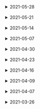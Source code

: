 <details>
<summary>2021-05-28</summary>
<div markdown="2021-05-28">

# 2021-05-28
  #### [ 탭 네비게이션 ](/NaviApp/app(past)/App_tab.js)
  1. 모듈 다운로드 : npm install @react-navigation/bottom-tabs
  2. 코드 입력
  ```
  import * as React from 'react';
  import { Text, View } from 'react-native';
  import { NavigationContainer } from '@react-navigation/native';
  import { createBottomTabNavigator } from '@react-navigation/bottom-tabs';
  
  function HomeScreen() {
    return (
      <View style={{ flex: 1, justifyContent: 'center', alignItems: 'center' }}>
        <Text>Home!</Text>
      </View>
    );
  }
  
  function SettingsScreen() {
    return (
      <View style={{ flex: 1, justifyContent: 'center', alignItems: 'center' }}>
        <Text>Settings!</Text>
      </View>
    );
  }
  
  const Tab = createBottomTabNavigator();
  
  function App() {
    return (
      <NavigationContainer>
        <Tab.Navigator>
          <Tab.Screen name="Home" component={HomeScreen} />
          <Tab.Screen name="Settings" component={SettingsScreen} />
        </Tab.Navigator>
      </NavigationContainer>
    );
  }
  
  export default App;
  ```

  #### [ 스택 네비게이션 ](/NaviApp/app(past)/App_stack.js)
  1. 모듈 다운로드 : npm install @react-navigation/stack
  2. 코드 입력
  ```
  import * as React from 'react';
  import { Button, View } from 'react-native';
  import { createDrawerNavigator } from '@react-navigation/drawer';
  import { NavigationContainer } from '@react-navigation/native';
  
  function HomeScreen({ navigation }) {
    return (
      <View style={{ flex: 1, alignItems: 'center', justifyContent: 'center' }}>
        <Text>Home Screen</Text>
          <Button
          title="Go to Details"
          onPress={() => navigation.navigate('Details')}
          />
        </View>
    );
  }
  
  function DetailsScreen({ navigation }) {
    return (
      <View style={{ flex: 1, alignItems: 'center', justifyContent: 'center' }}>
        <Text>Details Screen</Text>
          <Button
          title="Go to Details... again"
          onPress={() => navigation.push('Details')}
          />
          <Button title="Go to Home" onPress={() => navigation.navigate('Home')} />
          <Button title="Go back" onPress={() => navigation.goBack()} />
          <Button
          title="Go back to first screen in stack"
          onPress={() => navigation.popToTop()}
          />
      </View>
    );
  }
  
  const Stack = createStackNavigator();
  
  function App() {
    return (
      <NavigationContainer>
        <Stack.Navigator initialRouteName="Home">
          <Stack.Screen name="Home" component={HomeScreen} />
          <Stack.Screen name="Details" component={DetailsScreen} />
        </Stack.Navigator>
      </NavigationContainer>
    );
  }
  
  export default App;
  ```

  #### [ 드로어 네비게이션 ](/NaviApp/app(past)/App_drawer.js)
  1. 모듈 다운로드 : npm install @react-navigation/drawer
  2. 코드 입력
  ```
  import * as React from 'react';
  import { Button, View } from 'react-native';
  import { createDrawerNavigator } from '@react-navigation/drawer';
  import { NavigationContainer } from '@react-navigation/native';
  
  function HomeScreen({ navigation }) {
    return (
      <View style={{ flex: 1, alignItems: 'center', justifyContent: 'center' }}>
        <Button
        onPress={() => navigation.navigate('Notifications')}
        title="Go to notifications"
        />
      </View>
    );
  }
  
  function NotificationsScreen({ navigation }) {
    return (
      <View style={{ flex: 1, alignItems: 'center', justifyContent: 'center' }}>
        <Button onPress={() => navigation.goBack()} title="Go back home" />
        </View>
  }
  
  const Drawer = createDrawerNavigator();
  
  function App() {
    return (
      <NavigationContainer>
        <Drawer.Navigator initialRouteName="Home">
          <Drawer.Screen name="Home" component={HomeScreen} />
          <Drawer.Screen name="Notifications" component={NotificationsScreen} />
        </Drawer.Navigator>
      </NavigationContainer>
    );
  }
  
  export default App;
  ```

  ### [expo-cli를 이용하여 프로젝트를 생성](/HelloExpo/)
   1. npm install -g expo-cli (cmd 관리자 권한으로 실행)
   2. expo --version으로 설치되었는지 확인
   3. expo init [porject-name]

  #### [ expo-cli를 이용한 탭 네비게이션 ](/HelloExpo/App.js)
  1. 모듈 다운로드 : npm install @react-navigation/material-bottom-tabs react-native-paper
  2. 코드 입력
  ```
  import * as React from 'react';
  import { BottomNavigation, Text } from 'react-native-paper';
  
  const MusicRoute = () => <Text>Music</Text>;
  const AlbumsRoute = () => <Text>Albums</Text>;
  const RecentsRoute = () => <Text>Recents</Text>;
  
  const App = () => {
    const [index, setIndex] = React.useState(0);
    const [routes] = React.useState([
      { key: 'music', title: 'Music', icon: 'queue-music' },
      { key: 'albums', title: 'Albums', icon: 'album' },
      { key: 'recents', title: 'Recents', icon: 'history' },
    ]);
    
    const renderScene = BottomNavigation.SceneMap({
      music: MusicRoute,
      albums: AlbumsRoute,
      recents: RecentsRoute,
    });
    
    return (
      <BottomNavigation
      navigationState={{ index, routes }}
      onIndexChange={setIndex}
      renderScene={renderScene}
      />
    );
  };
  
  export default App;
  ```
----------------------------
</div>
</details>
<br>

<details>
<summary>2021-05-21</summary>
<div markdown="2021-05-21">

# 2021-05-21
 #### 프로필 카드 컴포넌트 제작2
 - [프로필 내용에 스타일 적용하기](/RN2021/app(past)/ch4/App4-15.js)
    + flex속성을 제외하고는 View에서 사용되는 대부분의 스타일을 Text에서도 사용할 수 있다.
    + 반대로 Text에서 사용하는 스타일을 View에서는 사용할 수는 없다.
 - [font family 지정하기](/RN2021/app(past)/ch4/App4-16(monospaced_font예제).js)
    + css와는 다르게 fontFamily 속성에 여러 개의 폰트를 지정할 수 없다.
    + iOS에서는 monospace	옵션을 사용할 수 없으며, 사용할 경우 오류가 발생한다. “Unrecognized	font family	‘monospace’”
    + 안드로이드에서는 지원하지 않는 폰트가 지정되면 기본 폰트를 사용한다.
    + 기본 폰트 외에 다른 폰트를 사용하려면 Platform 컴포넌트를 이용한다.
 - [기타 폰트 속성](/RN2021/app(past)/ch4/App4-17.js)
    + [ fontSize ] 텍스트의 크기를 조정하며, 기본 크기는 14px이다.
    + [ fontStyle ] normal과 italic 두개의 옵션만 사용이 가능하다.
    + [ fontWeight ] 기본값은 normal또는 400이다.
    + 'normal', 'bold', '100',	'200', '300', '400', '500', '600', '700', '800', '900’
 - [텍스트 장식하기1](/RN2021/app(past)/ch4/App4-18.js)
 - [텍스트 장식하기2](/RN2021/app(past)/ch4/App4-19(text_style예제).js)
    ###### 플랫폼별 지원 스타일
    + iOS와 Andidor: lineHeight, textAlign, textDecorationLine, textShadowColor, textShadowOffset, textShadowRadius
    + Adidrno: textAlignVertical
    + iOS: letterSpacing, textDecorationColor, textDecorationStyle, writingDirection
 - [프로필 카드 만들기 4장 최종](/RN2021/app(past)/ch4/App4-20.js)

 #### [네비게이션(React Navigation 사이트)](https://reactnavigation.org/)
  + 앱의 가장 핵심기능 중 하나이다.
  + 앱을 개발하기 전에 네비게이션과 라우팅 계획을 반드시 수립해야 한다.
  + 대표적으로 네비게이션으로틑 탭 네비게이션, 스택 네비게이션, 드로어 네비게이션이 있다.

  ###### [ 탭 네비게이션 ]
  + 화면의 위나 아래에 탭이 있고, 탭을 터치하면 연결된 페이지로 라우팅 되는 형태이다.
  + 인스타그램, 페이스북, 트위터 등에서 이 방식을 사용하고 있다.

  ###### [ 스택 네비게이션 ]
  + 기존의 화면위에 다른 화면이 스택 구조로 쌓이는 방법으로, 화면 이동 후에는 스택에 있는 이전 화면으로 되돌아가거나 계속해서 다음 화면으로 이동할 수 있다.
  + 실제 구현은 배열로 한다. 배열에 새 컴포넌트를 축라하면 새 화면이 나타나고, 이전으로 돌아가려면 마지막 화면을 스택에서 꺼내면 된다.
  + 네비게이션 라이브러리는 이렇게 스택에 추가하고, 삭제하는 과정을 대신 처리해 준다.

  ###### [ 드로어 네비게이션 ]
  + 화면의 위쪽 혹은 오른쪽에서 나오는 전형적인 사이드 메뉴이다. 메뉴 항목을 선택하면, 드로어가 닫히고 메뉴 화면으로 이동한다.
    + 리액트 네이티브에서는 네비게이션 라이브러리를 지원하지 않는다.
    + 따라서 서드 파티의 네비게이션 라이브러리를 사용해야 한다.
    + React Navigation은 자바스크립트로 구현 되어있으며, React Natived의 개발진이 추천하는 라이브러리이다.
    + 네이티브 방식으로 네비게이션을 구현에 관해 알고싶다면, Wix의 개발자들이 개발하고 관리하는 오픈소스 라이브러리인 React Native Navigation을 참고한다.
----------------------------
</div>
</details>
<br>

<details>
<summary>2021-05-14</summary>
<div markdown="2021-05-14">

# 2021-05-14(prettier 확장프로그램 추가, 공백 2자로 수정)
 #### 프로필 카드 컴포넌트 제작
 - [다양한 border radius 조합 지정하기 (4-9)](/RN2021/app(past)/ch4/App4-9.js)
   + ##### Text컴포넌트의 bounding box가 원과 겹치는 문제의 해결
   + margin 속성을 이용하여 문제 해결이 가능하나 글씨가 가로폭으로 꽉 차는 경우는 적합하지 않다.
   + centeredText 스타일에 backgroundColor를 transparent로 지정해도 이문제의 해결이 가능하다.
 - [프로필 카드 컴포넌트에 테두리 추가하기 (4-10)](/RN2021/app(past)/ch4/App4-10.js)
   + 예제 4-7에서 만든 직사각형을 수정
   + 이미지 사용을 위해 image컴포넌트를 import한다.
 - 컴포넌트의 위치를 margin과 padding으로 지정하기
   1. [margin 속성 이용하기 (4-11)](/RN2021/app(past)/ch4/App4-11(margin예제).js)
      + margin 속성에는 margin, marginTop, marginRight, marginBotton, marginLeft 속성이 있다.
      + 현재는 IOS와 Andorid 스타일에 차이가 없지만 구버전에는 차이가 있다.
   2. [padding 속성 이용하기 (4-12)](/RN2021/app(past)/ch4/App4-12(padding예제).js)
      + padding 속성에는 padding, paddingTop, paddingRight, paddingBotton, paddingLeft 속성이 있다.
      + 컴포넌트와 부모 컴포넌트 사이의 공간을 지정하는 margin과 달리, padding은 컴포넌트의 테두리로부터 자식 엘리먼트에 적용된다.
   3. [position 속성 이용하기 (4-13)](/RN2021/app(past)/ch4/App4-13(position예제).js)
      + 구현은 css와 유사하지만, css만큼 다양한 옵션을 지원하지 않는다.
      + 기본적으로 리액트 네이티브에서 모든 요소는 다른 요소들에 상대적으로 배치된다.
      + position이 absolute로 지정되면, 해당 요소의 위치는 부모요소의 위치를 기준으로 배치된다.
      + position 속성에는 relative(상대값:기본값)과 absolute(절대값)가 있다.
      + css의 static, fixed는 지원하지 않는다.

 - 프로필 카드의 위치 지정하기
   + [예제 4-14는 4-10의 코드를 수정해서 원과 사용자 이미지에 여백을 주고 모든 요소를 중앙으로 정렬했다.](/RN2021/app(past)/ch4/App4-14.js)
      아래의 코드로 수정
      ```
      cardContainer: {
        alignItems: 'center',
        borderColor: 'black',
        borderWidth: 3,
        borderStyle: 'solid',
        borderRadius: 20,
        backgroundColor: profileCardColor,
        width: 300,
        height: 400
      },
      cardImageContainer: {
        alignItems: 'center',
        backgroundColor: 'white',
        borderWidth: 3,
        borderColor: 'black',
        width: 120,
        height: 120,
        borderRadius: 60,
        marginTop: 30,
        paddingTop: 15
      }
      ```
----------------------------
</div>
</details>
<br>


<details>
<summary>2021-05-07</summary>
<div markdown="2021-05-07">

# 2021-05-07
 ##### [참고한 사이트](https://developer.mozilla.org/ko/docs/Web/JavaScript/Reference/Operators/Destructuring_assignment)
 ## 구조 분해 할당
  - 구조 분해 할당 구문은 배열이나 객체의 속성을 해체하여 그 값을 개별 변수에 담을 수 있게 하는 자바스크립트 표현식
  - 객체 및 배열 리터럴 표현식을 사용하면 즉석에서 쉽게 데이터 뭉치를 만들 수 있다.
  ```
  var x = [1, 2, 3, 4, 5];
  ```
  - 구조 분해 할당의 구문은 위와 비슷하지만, 대신 할당문의 좌변에서 사용하여, 원래 변수에서 어떤 값을 분해해 할당할지 정의한다.
  ```
  var x = [1, 2, 3, 4, 5];
  var [y, z] = x;
  console.log(y); // 1
  console.log(z); // 2
  ```
  - 구조 분해 할당은 Perl이나 Python 등 다른 언어가 가지고 있는 기능이다.

### 배열 구조 분해
   #### 기본 변수 할당
   ```
   var foo = ["one", "two", "three"];
   
   var [one, two, three] = foo;
   console.log(one); // "one"
   console.log(two); // "two"
   console.log(three); // "three"
   ```

   #### 선언에서 분리한 할당
   - 변수의 선언이 분리되어도 구조 분해를 통해 값을 할당할 수 있다.
   ```
   var a, b;
   [a, b] = [1, 2];
   console.log(a); // 1
   console.log(b); // 2
   ```

   #### 기본값
   - 변수에 기본값을 할당하면, 분해한 값이 undefined일 때 그 값을 대신 사용한다.
   ```
   var a, b;
   
   [a=5, b=7] = [1];
   console.log(a); // 1
   console.log(b); // 7
   ```

   #### 변수 값 교환하기
   - 하나의 구조 분해 표현식만으로 두 변수의 값을 교환할 수 있다.
   - 구조 분해 할당 없이 두 값을 교환하려면 임시 변수가 필요합니다. (일부 로우 레벨 언어에서는 [XOR 교체 트릭](https://en.wikipedia.org/wiki/XOR_swap_algorithm)을 사용할 수 있다)
   ```
   var a = 1;
   var b = 3;
   
   [a, b] = [b, a];
   console.log(a); // 3
   console.log(b); // 1
   ```

   #### 함수가 반환한 배열 분석
   - 함수는 이전부터 배열을 반환할 수 있었습니다. 구조 분해를 사용하면 반환된 배열에 대한 작업을 더 간결하게 수행할 수 있다.
   - 아래 예제에서 f()는 출력으로 배열 [1, 2]을 반환하는데, 하나의 구조 분해만으로 값을 분석할 수 있다.
   ```
   function f() {
      return [1, 2];
   }
      
   var a, b;
   [a, b] = f();
   console.log(a); // 1
   console.log(b); // 2
   ```

   #### 일부 반환 값 무시하기
   - 다음과 같이 필요하지 않은 반환 값을 무시할 수 있다.
   ```
   function f() {
      return [1, 2, 3];
   }
   
   var [a, , b] = f();
   console.log(a); // 1
   console.log(b); // 3
   ```
   - 반환 값을 모두 무시할 수도 있다.
   ```
   [,,] = f();
   ```

   #### 변수에 배열의 나머지를 할당하기
   - 배열을 구조 분해할 경우, 나머지 구문을 이용해 분해하고 남은 부분을 하나의 변수에 할당할 수 있다.
   ```
   var [a, ...b] = [1, 2, 3];
   console.log(a); // 1
   console.log(b); // [2, 3]
   ```
   - [spread 연산자](/RN2021/app(past)/ch4/styles4-5.js) --> ...baseContainerStyles의 '...'
<br>

### 객체 구조 분해
   #### 새로운 변수 이름으로 할당하기
   - 객체로부터 속성을 해체하여 객체의 원래 속성명과는 다른 이름의 변수에 할당할 수 있다.
   ```
   var o = {p: 42, q: true};
   console.log(o.p)
   var {p: foo, q: bar} = o;
   
   console.log(foo); // 42
   console.log(bar); // true
   ```
   - 아래와 같은 방식은 리액트에서 자주 사용하는 방식이다.
   ```
   var o = {p: 42, q: true};
   var {p, q} = o;
   
   console.log(p)); // 42
   console.log(q); // true
   ```
----------------------------
## View 컴포넌트에 스타일 적용하기
 - View 컴포넌트는 UI의 주요 조립 블록, 스타일의 올바른 사용을 위한 중요 컴포넌트 중 하나
 - View 컴포넌트는 다른 요소를 감싸고 UI코드 블록을 만들수 있어 HTML의 DIV태그와 유사
   1. borderWidth를 이용해 profile 컨테이너에 태두리 만들기
   2. borderRadius를 이용해 테두리의 모서리 둥글게 하기
   3. 컴포넌트 폭의 반 크기인 borderRadius 값을 이용해 원처럼 보이는 테두리 만들기
   4. margin과 padding 속성으로 위치 지정하기

### 배경색 설정하기
 + backgroundColor 속성은 요소의 배경색을 설정하며 이 속성은 아래 표중 하나의 문자열을 사용한다.
 + rgb는 빨간색, 녹색, 파란색을 의미하며 0-255(00-ff, 16진수)까지의 숫자를 이용해서 색상을 지정한다.
 + alpha는 투명도와 유사(0은 투명, 1은 선명 0~1)
 + hls의 색상(hue)는 360도로 구성된 색상환의 1도를 의미한다. 0=red, 120=green, 240=blue 이다.
 + hsl의 채도(saturation)는 색상의 강도이며 회색인 0% 부터 선명한 색상 100%까지 사용가능하다.
 + hls의 명도(lightness, value, brightness)는 명도이며 검은색에 가까운 어두운색인 0% 부터 흰색에 가까운 밝은 색인 100%까지 사용가능하다.

|지원되는 색 형식|예|
|:--------:|:--------:|
|#rgb|#06f|
|#rgba|#06fc|
|#rrggbb|#0066ff|
|#rrggbbaa|#ff00ff00|
|rgb(숫자, 숫자, 숫자)|rgb(0, 127, 255)|
|rgb(숫자, 숫자, 숫자), 알파 값|rgb(0, 127, 255, .5)|
|hsl(색상, 채도, 명도)|hsl(216, 100%, 50%)|
|hsla(색상, 채도, 명도, 알파 값)|hsla(216, 100%, 50%, .5)|
|투명배경|transparent|
|CSS3 지정 색 이름(black, red 등)|dodgerblue|


+ [profile card 컴포넌트를 위한 초기 형태 (4-7)](/RN2021/app(past)/ch4/App4-7.js)
   + profile card 컴포넌트를 위해 초기상태를 지정하였을 뿐 특별하게 해준것은 없다.
----------------------------
</div>
</details>
<br>


<details>
<summary>2021-04-30</summary>
<div markdown="2021-04-30">

# 2021-04-30
 > 마크다운 작성 시작(이전 날짜 추가 완료 - 2021-05-7)
----------------------------
 ## 리액트 네이티브 스타일 적용하고 관리하기
 - 리액트 네이티브는 내장 컴포넌트를 제공, 이들 컴포넌트에는 특정한 스타일을 지원
 - 스타일을 적용하는 방법은 다음과 같다.
    1. [인라인 스타일 (4-1)](/RN2021/app(past)/ch4/App4-1.js)
    2. [스타일시트에 정의된 스타일 참조 (4-2)](/RN2021/app(past)/ch4/App4-2.js)
    3. [스타일 파일을 분리 (4-3)](/RN2021/app(past)/ch4/App4-3.js)
 - 스타일시트에서는 스타일객체를 생성해서 각 스타일을 개별적으로 참조한다.
 - render 메서드에서 스타일을 분리하는 것이 가독성이 좋으며, 재활용에도 용의하다.
 - 중복된 프로퍼티가 있을 때는 마지막으로 전달된 스타일이 이전 스타일을 재정의 한다.

 + [외부 스타일시트 가져오기(4-4)](/RN2021/app(past)/ch4/App4-4.js)
    + 내부 컴포넌트인 StyleSheet 컴포넌트를 import한다.
    + 각각의 style은 상수로 저장한다.
    + 상수 하나하나를 css의 class로 생각하면 된다.
    + 일반 컴포넌트와 마찬가지로 외부에서 사용할 수 있도록 export해 준다.
    + [stylesheet name].js로 저장한다.

 + [컴포넌트 파일에서 사용하게 외부로 분리한 스타일(4-5)](/RN2021/app(past)/ch4/styles4-5.js)
    + 위의 분리된 [stylesheet name].js를 사용할 수 있도록 import한다.
    + 사용할 때는 다음과 같이 사용한다.
    ```
    <View style={styles.container}>
    <TouchableHighlight style={buttons.primary} />
    ```

 + [밝은색과 어두운색 테마를 바꾸는 토클버튼 앱(4-6)](/RN2021/app(past)/ch4/App4-6.js)
    + 다음 그림과 같이 화면 중앙에 버튼이 위치한다.
    + 처음 배경색은 white이며, 버튼의 이름도 white이다.
    + 버튼을 클릭(터치)하면, 배경색이 black으로 변하면서 버튼의 이름도 black로 바뀐다.
    + 버튼을 누를 때 마다 위의 동작을 반복한다.
----------------------------
</div>
</details>
<br>


<details>
<summary>2021-04-23</summary>
<div markdown="2021-04-23">

# 2021-04-23
 > [중간고사](/RN2021/app(middle_test))
----------------------------
</div>
</details>
<br>


<details>
<summary>2021-04-16</summary>
<div markdown="2021-04-16">

# 2021-04-16
 > TODO 앱 개발

 #### [Todo 컴포넌트 만들기](/RN2021/app(past)/ch3/Todo3-14.js)

 #### [TodoList 컴포넌트 만들기](/RN2021/app(past)/ch3/TodoList3-15.js)

 #### [TodoList 컴포넌트 가져오기](/RN2021/app(past)/ch3/App3-16.js)

 #### [toggleComplete와 deleteTodo 메소드 추가하기](/RN2021/app(past)/ch3/App3-17.js)

 #### [TodoButton.js 파일 작성하기](/RN2021/app(past)/ch3/TodoButton3-18.js)

 #### [toggleComplete와 deleteTodo를 TodoList에 props로 전달하기](/RN2021/app(past)/ch3/App3-19.js)

 #### [toggleComplete와 deleteTodo를 Todo에 props로 전달하기](/RN2021/app(past)/ch3/TodoList3-20.js)

 #### [Todo.js를 갱신해 TodoButton과 기능을 적용하기](/RN2021/app(past)/ch3/Todo3-21.js)

 #### [setType 메소드 추가하기](/RN2021/app(past)/ch3/App3-22.js)

 #### [TabBar 컴포넌트 만들기](/RN2021/app(past)/ch3/TabBar3-23.js)

 #### [TabBarItem 컴포넌트 만들기](/RN2021/app(past)/ch3/TabBarItem3-24.js)

 #### [TabBar 컴포넌트 구현하기](/RN2021/app(past)/ch3/App3-25.js)

 #### [TodoList 컴포넌트 갱신하기](/RN2021/app(past)/ch3/TodoList3-26.js)
----------------------------
</div>
</details>
<br>


<details>
<summary>2021-04-09</summary>
<div markdown="2021-04-09">

# 2021-04-09
 > TODO 앱 개발

 #### [App.js 코드 작성](/RN2021/app(past)/ch3/App3-3.js)

 #### [초기 state의 설정](/RN2021/app(past)/ch3/App-4.js)

 #### [Heading 컴포넌트 만들기](/RN2021/app(past)/ch3/App3-5.js)

 #### [Heading컴포넌트를 App으로 가져와 사용하기](/RN2021/app(past)/ch3/App3-6.js)

 #### [TextInput 컴포넌트 만들기(Input.js)](/RN2021/app(past)/ch3/App3-7.js)

 #### [inputChange 메서드 작성하기](/RN2021/app(past)/ch3/App3-8.js)

 #### [inputChange와 inputValue를 TextInput에 추가하기](/RN2021/app(past)/ch3/App-9.js)

 #### [submitTodo 메서드 추가하기](/RN2021/app(past)/ch3/App3-10.js)

 #### [todoIndex 변수 생성하기](/RN2021/app(past)/ch3/App3-11.js)

 #### [Button 컴포넌트 만들기](/RN2021/app(past)/ch3/Button3-12.js)

 #### [Button 컴포넌트 가져오기](/RN2021/app(past)/ch3/App3-13.js)
----------------------------
</div>
</details>
<br>


<details>
<summary>2021-04-07</summary>
<div markdown="2021-04-07">

# 2021-04-07
 > react-native2

 #### 리액트 컴포넌트 스펙
 + 컴포넌트를 만들 때 몇가지 스펙과 생명주기를 연결해서,	컴포넌트가 수행하는 동작을 제어할 수 있다.
 + 컴포넌트의 스펙은 기본적으로 컴포넌트의 생명주기 동안 일어나는 여러 상황에 대해 컴포넌트가 대응하는 방식을 제공한다.
 + 컴포넌트 스펙에는 다음과 같은 것이 있다.
  + render 메서드
  + constructor 메서드
  + statics 객체(클래스에서 사용할 수 있는 메서드를 정의할 때 사용)

 #### render메서드로 UI 만들기
 ###### render메서드?
  + 컴포넌트가 생성될 때 필수적으로 필요한 유일한 메서드이다.
  + 하나의 자식 요소나 null 혹은 false만을 반환한다.
  + 자식요소는 View나 Text처럼 이미 선언된 컴포넌트이거나, 개발자가 만들어 파일로부터 가져온 사용자 정의 컴포넌트 이다.
  + 괄호가 있거나 없는 채로 render메서드를 사용할 수 있다. 단, 괄호가 없을 때는 return과 같은 중에 줄 바꿈 없이 작성한다.
  + 다른 곳에서 정의한 컴포넌트를 반환할 수도 있다.
  + 조건문을 확인하고, 로직을 수행하고, 값에 따라 다른 컴포넌트를 반환할 수 있다.

 #### 속성 초기화와 생성자 사용하기
 + state는 생성자에서 만들 거나, 속성초기화를 사용해서 만들 수도 있다.
 + 속성초기화는 자바스크립트 ES7스팩이지만 리액트 네이티브에서 바로 사용 가능하다.
 ```
 class MyComponent extends React.Component {
   state = {
     someNumber: 1,
     someBoolean: false
   }
 }
 ```
 + 생성자에서 다른 속성들도 this.[property]의 형식으로 설정할 수 있다.
 ```
 constructor(){
   super()
   this.state = {
     someOtherNumber: 19,
     someOtherBoolean: true
   }
   this.name = 'Hello World'
   this.type = 'class'
   this.loaded = false
 }
 ```
 + 리액트 클래스는 다른 클래스를 확장해서 만들기 때문에 생성자를 이용할 때에는 반드시 super 키워드를 this키워드 전에 사용해야만 한다.
 + 생성자 안에 있는 특정 속성에 접근해야 한다면 생성자와 super호출 시에 인수(파라미터)로 전달해야 한다.
 + props를 이용해서 state를 지정하는 것은 좋은 방법이 아니다.

 #### 리액트 생명주기 메서드
 + 다양한 메서드들이 컴포넌트 생명주기 동안 특정 시점에 실행되는데 이를 생명주기 메서드라고 한다.
 + 예를 들어, 컴포넌트가 가져온 데이터를 이용해서 렌더링할 준비가 되었는지 확인하고 싶을 때는
   componentDidMount를 통해서 컴포넌트가 마운트 되었을 때 한번만 API를 호출하도록 작성할 수 있다.
 + 생명주기는 생성(Mount), 갱신, 파기(Unmount)의 세가지로 나뉜다.

 ###### static getDerivedStateFronProps 메서드
 + static클래스 메서드로 컴포넌트가 생성될 때와 컴포넌트가 새 props를 전달받을 때 모두 호출된다.
 + 새로운 props와 가장 최근의 state를 인수로 전달 받아서 하나의 객체를 반환한다.
 + 객체의 데이터는 컴포넌트의 state로 갱신된다.
 ```
 static getDerivedStateFromProps(nextProps, nextState) {
   if (nextProps.user.authenticated) {
     return {
       userLoggedIn: true
     }
   }
   return null
 }
 ```

 ###### componentDidMount 메서드
 + 프컴포넌트가 로딩되고 나서 바로 한 번만 호출된다.
 + Ajax 호출로 가져온 데이터를 처리하거나(Asynchromous JavaScript	and	XML),	
 + 지정된 실행 후에 실행되는 setTimeout을 처리하거나,
 + 다른 자바스크립트 프레임워크들과 통합하기에 적절한 위치이다.
 ```
 componentDidMount() {
   #simulate ajax call
   setTimeout(() => {
     this.setState({
       loading: false,
       data: {
         name: 'Nader Dabit',
         age: 35
       }
     })
   }, 2000)
 }
 ```

 ###### shouldComponentUpdate 메서드
 + Boolean을 반환하며, 컴포넌트의 랜더링 할 것인지를 결정할 수 있다.
 ```
 shouldComponentUpdate(nextProps, nextState) {
   if(nextProps.name !== this.props.name) {
     return true
   }
   return false
 }
 ```

 ###### componentWillUpdate 메서드
 + 컴포넌트가 갱신되면서 재 랜더링된 후에 바로 호출된다.
 + 이전 state와 props를 인수로 갖는다.
 ```
 componentWillUpdate(prevProps, prevState) {
   if(prevState.showToggled === this.state.showToggled) {
     this.setState({
       showToggled: !showToggled
     })
   }
 }
 ```

 ###### componentWillUnmount 메서드
 + 앱에서 컴포넌트가 파기되기 전에 호출된다.
 + 설정된 값을 정리하고, 리스너를 삭제하고, 타이머를 제거하도록 지정할 수 있다.
 ```
 componentWillUnmount() {
   clearTimeout(this._timeout);
 }
 ```
----------------------------
</div>
</details>
<br>


<details>
<summary>2021-03-26</summary>
<div markdown="2021-03-26">

# 2021-03-26
 > react-native

 ####  state를 사용해 컴포넌트 데이터 다루기
 + 데이터를 만들고 다루는 방식 중 하나로 state가 있다.
 + state는 컴포넌트가 생성될 때 선언된다.
 + state는 단순한 구조의 자바스크립트 객체일 뿐이다.
 + setState함수 호출을 통해 컴포넌트 내에서 갱신할 수 있다.
 + 데이터를 다루는 또 다른 방식으로는 props가 있다.
 + 컴포넌트가 생성될 때 매개 변수로 props가 전달된다.
 + state와는 다르게 props는 컴포넌트 내에서 갱신되지 않는다.

 #### 컴포넌트의 상태 제대로 조작하기
 + state는 컴포넌트가 다루는 값들의 집합체이다.
 + 컴포넌트가 setState 함수를 이용해서 state를 변경하게 되면, 리액트는 컴포넌트를 다시 랜더링하게 된다.
 + 만일 자식 컴포넌트가 부모 컴포넌트의 state를 props로 받아서 사용하게 되면, 부모 컴포넌트의 state가 변경될 때 자식 컴포넌트 역시 모두 다시 렌더링된다.
 + 컴포넌트의 state는 컴포넌트로 하여금 동적이면서, 인터렉티브하게 해준다.
 + state는 변경 가능하고, props는 변경 불가능 하다.

 - 초기 state 지정하기
 + 컴포넌트가 생성될 때 생성자 혹은 속성 초기화를 이용해서 초기화한다.
 + 초기화된 state는 컴포넌트 내에서 this.state.를 통해서 사용할 수 있다.
 * React를 학습하면서 stateful component를 class형 compment라고 했으나, 실제로는 함수형 component에서도 사용된다.
   class형 컴포넌트의 경우는 생성자에 선언한다.
   page68 예제2.1과 page69의 예제2.2를 참고한다.
   ```
   state = {
     year: 2016,
     name: 'Nader Dabit',
     colors: ['blue']
   }
   ```
   ```
   <Text>My name is: { this.state.name }</Text>
   ```

 #### state 갱신하기
 + state는 this.setState() 함수의 호출을 통해서 갱신된다.
 + page69의 예제2.3에서는 onPress라는 터치 핸들러인 새로운 메서드를 사용하고 있다.
 + 이 메서드는 tapping이 가능한 몇 가지 리액트 네이티브 컴포넌트에서 호출할 수 있다.
 + 예제에서는 텍스트를 누르면 updateYeat메서드가 호출되고, setState로 state를 갱신한다.
 ```
 updateYear() {
   this.setState({
     year: 2017
   })
 }
 ```
 + 이 경우는 state가 갱신되지만, page71의 예제는 갱신되지 않는다.
 + 그 이유는 setState메서드가 호출되지 않았기 때문이다.
 ```
 updateYear() {
   this.state.year = 2017
 }
 ```
 + 결론적으로 state를 갱신하려면 반드시 setState()메소드를 이용하라는 것이다.

 #### props를 사용해 컴포넌트 데이터 다루기
 + props(properties)는 부모 컴포넌트로 부터 전달된 속성값이거나, 컴포넌트가 상속받은 값이다.
 + 컴포넌트가 선언될 때는 고정된 값이나 동적인 값일 수 있지만, 상속되고 나면 props는 변경이 불가능 하다.
 + props와 state	간의 대표적인 차이점과 유사점은 다음과 같다.

|props|state|
|:--------:|:--------:|
|외부 데이터|내부 데이터|
|변경 불가능|변경 가능|
|부모로부터 상속|컴포넌트에서 성성|
|부모 컴포넌트가 변경|컴포넌트에서만 갱신|
|props로 전달 받을 수 있음|props로 전달 받을 수 있음|
|컴포넌트 내부에서 변경 불가능|컴포넌트 내부에서 변경 가능|

 #### 정적 props
 + MyComponent에서 Line4의 <BookDisplay book=“React	Native in Action” />를 생성하면서 book이라는 props를 전달한다.
 + props로 전달 받은 값은 자식 컴포넌트인 BookDisplay에서 this.props로 사용할수있다.
 + 예제2.7처럼 중괄호와 문자열 값을 사용하여, 변수를 다룰 때처럼 리터럴을 전달할 수도 있다.
 ```
 <BookDisplay book={"React Native in Action"} />
 ```

 #### 동적 props
 + 이 예제는 동적 props를 컴포넌트에 전달하는 예이다.
 + render메서드에서 return 구문 앞에서 변수 book을 선언하고 props로 전달한다.
 + 즉, 동적 props는 외부에서 변경하는 속성이다.
 + Line3의 let변수를 통해 변환하면 된다.
 ```
 let book = 'React Native in Action'
 ```
 + 이 것을 이해 하려면 변수의 종류와 특징을 알아야 할 것이다.
  + var : 변수 재 선언 가능
  + let : 변수 재 선언 불가능 / 변수 재 할당 가능
  + const : 변수 재 선언, 재 할당 불가능

 + 예제2.9는 state를 사용한 동적props를 컴포넌트에 전달하는 예이다.
 + Line5에서 state가 변하면, line10의 props가 바뀌고, 이 props가 BookDisplay컴포넌트에 상속된다.
 + 예제2.9를 실제 코드에 적용하여, 동적props를 동작 시키는데 필요한 요소를 살펴 보면 다음과 같다.

 1. state에 변수선언
 ```
 this.state = {
   book: 'React Native in Action'
 }
 ```
 2. state에 변수를 갱신하는 setState를 작성
 ```
 updateBook() {
   this.setState({
     book: 'Express in Action'
     })
 }
 ```
 3. 메서드와 state를 props로 자식 컴포넌트에 전달.
 ```
 <BookDisplay updateBook={ () => this.updateBook() } book={ this.state.book } />
 ```
 4. 메서드를 자식 컴포넌트에 있는 터치 핸들러에 연결.
 ```
 <Text onPress={ this.props.updateBook }>
 ```
 5. [이를 적용한 완성된 코드는 예제2.10과 같다.](/RN2021/app(past)/ch2/App2-10.js)

 #### state가 없는 컴포넌트에서의 props
 + 재사용해야 하는 컴포넌트를 만들 때 유용하다.
 + [예제2.12는 stateless 컴포넌트를 사용해서, props에 접근하려는 첫 번째 인수로 props를 전달한다.](/RN2021/app(past)/ch2/App2-12.js)
 ```
 const BookDisplay = (props) => {
 ```
 + [예제2.13은 메서드의 인수에서 props를 구조 분해 할당해서 이용할 수 있다.](/RN2021/app(past)/ch2/App2-13.js)
 ```
 const BookDisplay = ({ updateBook, book }) => {
 ```

 #### 배열과 개체를 props로 전달하기
 + 다른 데이터 타입에서도 props의 처리는 동일하게 작동한다.
 + [예제2.14는 배열 props를 전달하여 map()함수로 분리하는 예를 보여주고 있다.](/RN2021/app(past)/ch2/App2-14.js)
 ```
 <BookDisplay leapYear={ this.state.leapYear } info={ this.state.info } topics={['React', 'React Native', 'JavaScript']} />
 ```
 ```
 topics = topics.map((topic, i) => {
   return <Text>{ topic }</Text>
 })
 ```
----------------------------
</div>
</details>